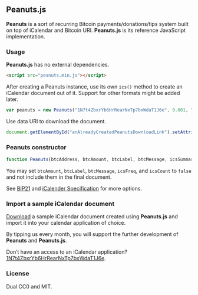 ## Peanuts.js

**Peanuts** is a sort of recurring Bitcoin payments/donations/tips system built on top of iCalendar and Bitcoin URI. **Peanuts.js** is its reference JavaScript implementation.

### Usage

**Peanuts.js** has no external dependencies.

```html
<script src="peanuts.min.js"></script>
```

After creating a Peanuts instance, use its own `ics()` method to create an iCalendar document out of it. Support for other formats might be added later.

```js
var peanuts = new Peanuts("1N7t4ZbxrYb6HrRearNxTp7bxWdaT1J6e", 0.001, "Tip to Peanuts.js", "Use it for good, not evil!", "Tip to Peanuts.js", "A monthly tip to MiceEatCheese for creating the Peanuts.js library.", "20160117T120000", "MONTHLY", false).ics();
```

Use data URI to download the document.

```js
document.getElementById("anAlreadyCreatedPeanutsDownloadLink").setAttribute("href", "data:text/calendar;charset=utf8," + escape(peanuts));
```

### Peanuts constructor

```js
function Peanuts(btcAddress, btcAmount, btcLabel, btcMessage, icsSummary, icsDescription, icsStart, icsFreq, icsCount) { }
```

You may set `btcAmount`, `btcLabel`, `btcMessage`, `icsFreq`, and `icsCount` to `false` and not include them in the final document.

See [BIP21](https://github.com/bitcoin/bips/blob/master/bip-0021.mediawiki) and [iCalender Specification](https://tools.ietf.org/rfc/rfc5545.txt) for more options.

### Import a sample iCalendar document

[Download](peanuts.ics) a sample iCalendar document created using **Peanuts.js** and import it into your calendar application of choice.

By tipping us every month, you will support the further development of **Peanuts** and **Peanuts.js**.

Don’t have an access to an iCalendar application? [1N7t4ZbxrYb6HrRearNxTp7bxWdaT1J6e](bitcoin:1N7t4ZbxrYb6HrRearNxTp7bxWdaT1J6e).

### License

Dual CC0 and MIT.
